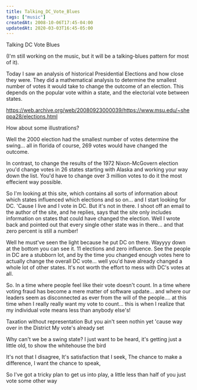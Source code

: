 ```yaml
---
title: Talking_DC_Vote_Blues
tags: ["music"]
createdAt: 2008-10-06T17:45-04:00
updatedAt: 2020-03-03T16:45-05:00
---
```


Talking DC Vote Blues

(I'm still working on the music, but it will be a talking-blues pattern for most of it).

Today I saw an analysis of historical Presidential Elections and how close they
were. They did a mathematical analysis to determine the smallest number of
votes it would take to change the outcome of an election. This depends on the
popular vote within a state, and the electorial vote between states.

  https://web.archive.org/web/20080923000039/https://www.msu.edu/~sheppa28/elections.html

How about some illustrations?

Well the 2000 election had the smallest number of votes determine the swing...
all in florida of course, 269 votes would have changed the outcome.

In contrast, to change the results of the 1972 Nixon-McGovern election you'd
change votes in 26 states starting with Alaska and working your way down the
list. You'd have to change over 3 million votes to do it the most effecient way
possible.

So I'm looking at this site, which contains all sorts of information about
which states influenced which elections and so on... and I start looking for
DC. 'Cause I live and I vote in DC. But it's not in there. I shoot off an email
to the author of the site, and he replies, says that the site only includes
information on states that could have changed the election. Well I wrote back
and pointed out that every single other state was in there... and that zero
percent is still a number!

Well he must've seen the light because he put DC on there. Wayyyy down at the
bottom you can see it. 11 elections and zero influence. See the people in DC
are a stubborn lot, and by the time you changed enough votes here to actually
change the overall DC vote... well you'd have already changed a whole lot of
other states. It's not worth the effort to mess with DC's votes at all.

So. In a time where people feel like their vote doesn't count. In a time where
voting fraud has become a mere matter of software update... and where our
leaders seem as disconnected as ever from the will of the people.... at this
time when I really really want my vote to count... this is when I realize that
my individual vote means less than anybody else's!

Taxation without representation
But you ain't seen nothin yet
'cause way over in the District
My vote's already set

Why can't we be a swing state?
I just want to be heard,
it's getting just a little old,
to show the whitehouse the bird

It's not that I disagree,
It's satisfaction that I seek,
The chance to make a difference,
I want the chance to speak,

So I've got a tricky plan
to get us into play,
a little less than half of you
just vote some other way


